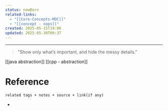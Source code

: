```yaml
---
status: newBorn
related-links:
  - "[[Core-Concepts-MOC]]"
  - "[[concept - oops]]"
created: 2025-05-15T19:00
updated: 2025-05-30T09:37
---
```

---

> "Show only what’s important, and hide the messy details."

[[java abstraction]]
[[cpp - abstraction]]



# Reference
`related tags + notes + source + link(if any)`
 

- 